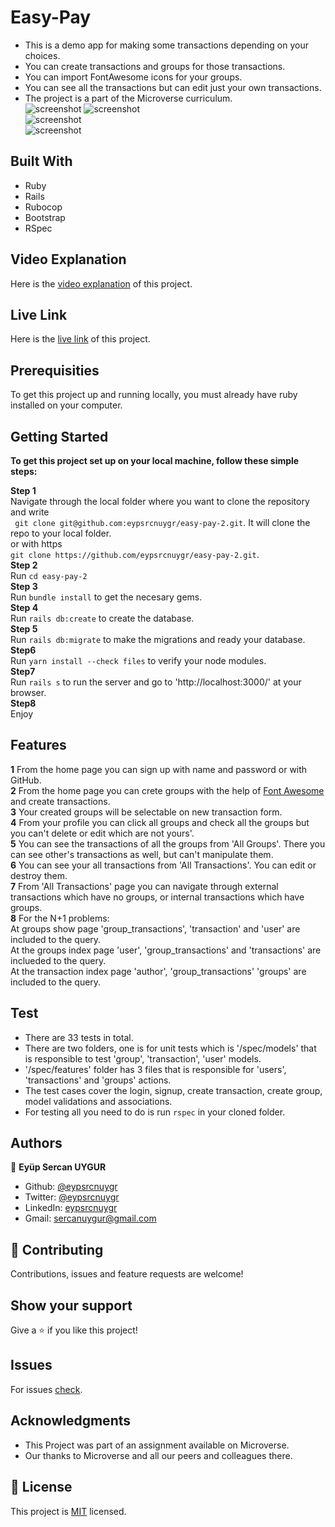 # Easy-Pay
- This is a demo app for making some transactions depending on your choices.<br>
- You can create transactions and groups for those transactions.<br>
- You can import FontAwesome icons for your groups.<br>
- You can see all the transactions but can edit just your own transactions.<br>
- The project is a part of the Microverse curriculum.<br>
![screenshot](./public/assets/images/Screenshot1.png)
![screenshot](./public/assets/images/Screenshot2.png)<br>
![screenshot](./public/assets/images/Screenshot3.png)<br>
![screenshot](./public/assets/images/Screenshot4.png)<br>

## Built With
* Ruby
* Rails
* Rubocop
* Bootstrap
* RSpec

## Video Explanation

Here is the [video explanation](https://www.loom.com/share/ba3f0ea52fe843fd82c58034235d4179) of this project.

## Live Link

Here is the [live link](https://easy-pay-sercan.herokuapp.com/) of this project.

## Prerequisities

To get this project up and running locally, you must already have ruby installed on your computer.

## Getting Started

**To get this project set up on your local machine, follow these simple steps:**

**Step 1**<br>
Navigate through the local folder where you want to clone the repository and write<br>
``` git clone git@github.com:eypsrcnuygr/easy-pay-2.git```. It will clone the repo to your local folder.<br>
or with https<br>
```git clone https://github.com/eypsrcnuygr/easy-pay-2.git```.<br>
**Step 2**<br>
Run ```cd easy-pay-2```<br>
**Step 3**<br>
Run ```bundle install``` to get the necesary gems.<br>
**Step 4**<br>
Run ```rails db:create``` to create the database.<br>
**Step 5**<br>
Run ```rails db:migrate``` to make the migrations and ready your database.<br>
**Step6**<br>
Run ```yarn install --check files``` to verify your node modules.<br>
**Step7**<br>
Run ```rails s``` to run the server and go to 'http://localhost:3000/' at your browser.<br>
**Step8**<br>
Enjoy<br>

## Features

**1**
From the home page you can sign up with name and password or with GitHub. <br>
**2**
From the home page you can crete groups with the help of [Font Awesome](https://fontawesome.com/) and create transactions.<br>
**3**
Your created groups will be selectable on new transaction form.<br>
**4**
From your profile you can click all groups and check all the groups but you can't delete or edit which are not yours'.<br>
**5**
You can see the transactions of all the groups from 'All Groups'. There you can see other's transactions as well, but can't manipulate them.<br> 
**6**
You can see your all transactions from 'All Transactions'. You can edit or destroy them.<br>
**7**
From 'All Transactions' page you can navigate through external transactions which have no groups, or internal transactions which have groups.<br>
**8**
For the N+1 problems:<br>
At groups show page 'group_transactions', 'transaction' and 'user' are included to the query.<br>
At the groups index page 'user', 'group_transactions' and 'transactions' are inclueded to the query.<br>
At the transaction index page 'author', 'group_transactions' 'groups' are included to the query.<br>

## Test
- There are 33 tests in total.
- There are two folders, one is for unit tests which is '/spec/models' that is responsible to test 'group', 'transaction', 'user' models.
- '/spec/features' folder has 3 files that is responsible for 'users', 'transactions' and 'groups' actions.
- The test cases cover the login, signup, create transaction, create group, model validations and associations.
- For testing all you need to do is run ```rspec``` in your cloned folder.

## Authors

👤 **Eyüp Sercan UYGUR**

-   Github: [@eypsrcnuygr](https://github.com/eypsrcnuygr)
-   Twitter: [@eypsrcnuygr](https://twitter.com/eypsrcnuygr)
-   LinkedIn: [eypsrcnuygr](https://www.linkedin.com/in/eypsrcnuygr/)
-   Gmail: [sercanuygur@gmail.com](sercanuygur@gmail.com)

## 🤝 Contributing

Contributions, issues and feature requests are welcome!

## Show your support

Give a ⭐️ if you like this project!

## Issues

For issues [check](https://github.com/eypsrcnuygr/easy-pay-2/issues).

## Acknowledgments

-   This Project was part of an assignment available on Microverse.
-   Our thanks to Microverse and all our peers and colleagues there.

## 📝 License

This project is [MIT](lic.url) licensed.
